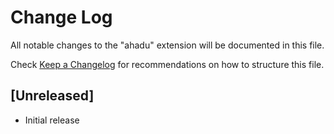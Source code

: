 # Change Log

All notable changes to the "ahadu" extension will be documented in this file.

Check [Keep a Changelog](http://keepachangelog.com/) for recommendations on how to structure this file.

## [Unreleased]

- Initial release
